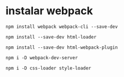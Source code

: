 # instalar webpack
`npm install webpack webpack-cli --save-dev`

`npm install --save-dev html-loader`

`npm install --save-dev html-webpack-plugin`

`npm i -D webpack-dev-server`

`npm i -D css-loader style-loader`
